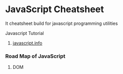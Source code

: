# JavaScript Cheatsheet
It cheatsheet build for javascript programming utilities

Javascript Tutorial
1. [javascript.info](https://javascript.info/)

### Road Map of JavaScript
1. DOM     
